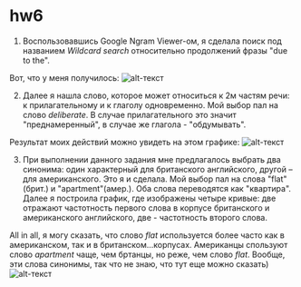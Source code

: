 # hw6

1. Воспользовавшись Google Ngram Viewer-ом, я сделала поиск под названием *Wildcard search* относительно продолжений фразы "due to the". 

Вот, что у меня получилось:
![alt-текст](https://pp.userapi.com/c840327/v840327650/6ebaa/c9DktYYgDN4.jpg "Необязательный титул")




2. Далее я нашла слово, которое может относиться к 2м частям речи: к прилагательному и к глаголу одновременно. Мой выбор пал на слово *deliberate*. В случае прилагательного это значит "преднамеренный", в случае же глагола - "обдумывать".

Результат моих действий можно увидеть на этом графике:
![alt-текст](https://pp.userapi.com/c840327/v840327898/7122e/NfMH32P7AgY.jpg "Необязательный титул")




3. При выполнении данного задания мне предлагалось выбрать два синонима: один характерный для британского английского, другой – для американского. Это я и сделала. Мой выбор пал на слова "flat"(брит.) и "apartment"(амер.). Оба слова переводятся как "квартира". Далее я построила график, где изображены четыре кривые: две отражают частотность первого слова в корпусе британского и американского английского, две - частотность второго слова.

All in all, я могу сказать, что слово *flat* используется более часто как в американском, так и в британском...корпусах. Американцы спользуют слово *apartment* чаще, чем бртанцы, но реже, чем слово *flat*. Вообще, эти слова синонимы, так что не знаю, что тут еще можно сказать)
![alt-текст](https://pp.userapi.com/c845520/v845520720/22516/jxqLQ7dDyFE.jpg "Необязательный титул")
